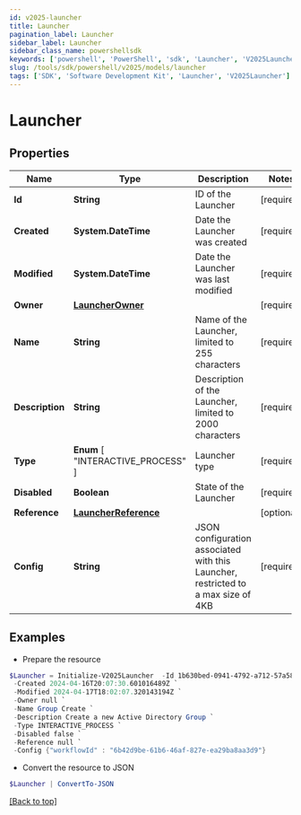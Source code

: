 ```yaml
---
id: v2025-launcher
title: Launcher
pagination_label: Launcher
sidebar_label: Launcher
sidebar_class_name: powershellsdk
keywords: ['powershell', 'PowerShell', 'sdk', 'Launcher', 'V2025Launcher'] 
slug: /tools/sdk/powershell/v2025/models/launcher
tags: ['SDK', 'Software Development Kit', 'Launcher', 'V2025Launcher']
---
```



# Launcher

## Properties

Name | Type | Description | Notes
------------ | ------------- | ------------- | -------------
**Id** | **String** | ID of the Launcher | [required]
**Created** | **System.DateTime** | Date the Launcher was created | [required]
**Modified** | **System.DateTime** | Date the Launcher was last modified | [required]
**Owner** | [**LauncherOwner**](launcher-owner) |  | [required]
**Name** | **String** | Name of the Launcher, limited to 255 characters | [required]
**Description** | **String** | Description of the Launcher, limited to 2000 characters | [required]
**Type** |  **Enum** [  "INTERACTIVE_PROCESS" ] | Launcher type | [required]
**Disabled** | **Boolean** | State of the Launcher | [required]
**Reference** | [**LauncherReference**](launcher-reference) |  | [optional] 
**Config** | **String** | JSON configuration associated with this Launcher, restricted to a max size of 4KB  | [required]

## Examples

- Prepare the resource
```powershell
$Launcher = Initialize-V2025Launcher  -Id 1b630bed-0941-4792-a712-57a5868ca34d `
 -Created 2024-04-16T20:07:30.601016489Z `
 -Modified 2024-04-17T18:02:07.320143194Z `
 -Owner null `
 -Name Group Create `
 -Description Create a new Active Directory Group `
 -Type INTERACTIVE_PROCESS `
 -Disabled false `
 -Reference null `
 -Config {"workflowId" : "6b42d9be-61b6-46af-827e-ea29ba8aa3d9"}
```

- Convert the resource to JSON
```powershell
$Launcher | ConvertTo-JSON
```


[[Back to top]](#) 


